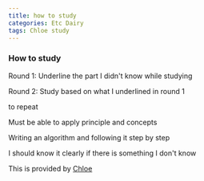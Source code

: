 ```yaml
---
title: how to study
categories: Etc Dairy
tags: Chloe study
---
```


### How to study 

Round 1: Underline the part I didn't know while studying

Round 2: Study based on what I underlined in round 1

to repeat

Must be able to apply principle and concepts

Writing an algorithm and following it step by step

I should know it clearly if there is something I don't know

This is provided by [Chloe](https://m.blog.naver.com/jung13135)
